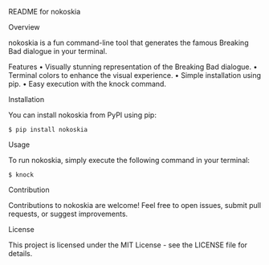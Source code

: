 ﻿README for nokoskia

Overview

nokoskia is a fun command-line tool that generates the famous Breaking Bad dialogue in your terminal. 

Features
    • Visually stunning representation of the Breaking Bad dialogue.
    • Terminal colors to enhance the visual experience.
    • Simple installation using pip.
    • Easy execution with the knock command.

Installation

You can install nokoskia from PyPI using pip:

    $ pip install nokoskia

Usage

To run nokoskia, simply execute the following command in your terminal:

    $ knock

Contribution

Contributions to nokoskia are welcome! Feel free to open issues, submit pull requests, or suggest improvements.

License

This project is licensed under the MIT License - see the LICENSE file for details.

